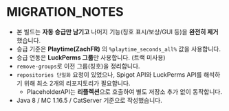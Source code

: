 # MIGRATION_NOTES

- 본 빌드는 **자동 승급만 남기고** 나머지 기능(칭호 표시/보상/GUI 등)을 **완전히 제거**했습니다.
- 승급 기준은 **Playtime(ZachFR)** 의 `%playtime_seconds_all%` 값을 사용합니다.
- 승급 연동은 **LuckPerms 그룹**만 사용합니다. (트랙 미사용)
- `remove-groups`로 이전 그룹(칭호)을 정리합니다.
- `repositories 단일화` 요청이 있었으나, Spigot API와 LuckPerms API를 해석하기 위해 최소 2개의 리포지토리가 필요합니다.
  - PlaceholderAPI는 **리플렉션**으로 호출하여 별도 저장소 추가 없이 동작합니다.
- Java 8 / MC 1.16.5 / CatServer 기준으로 작성했습니다.